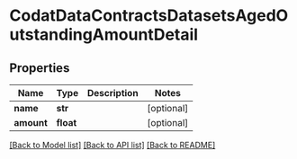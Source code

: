 # CodatDataContractsDatasetsAgedOutstandingAmountDetail

## Properties
Name | Type | Description | Notes
------------ | ------------- | ------------- | -------------
**name** | **str** |  | [optional] 
**amount** | **float** |  | [optional] 

[[Back to Model list]](../README.md#documentation-for-models) [[Back to API list]](../README.md#documentation-for-api-endpoints) [[Back to README]](../README.md)

